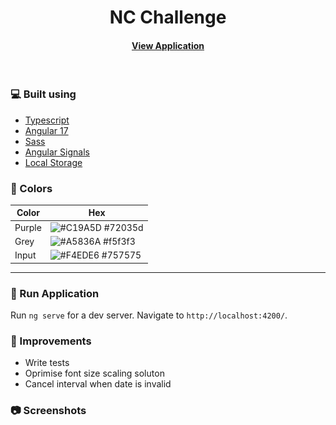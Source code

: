 <div align="center">
  <h1>NC Challenge</h1>
   
   
<h4>
    <a href="https://nc-challenge.vercel.app/">View Application</a>

</div>

<br />

<!-- TechStack -->

### :computer: Built using

  <ul>
    <li><a href="https://www.typescriptlang.org/">Typescript</a></li>
    <li><a href="https://angular.io/">Angular 17</a></li>
    <li><a href="https://sass-lang.com/guide/">Sass</a></li>
    <li><a href="https://angular.io/guide/signals">Angular Signals</a></li>
    <li><a href="https://developer.mozilla.org/en-US/docs/Web/API/Window/localStorage">Local Storage</a></li>
  </ul>

<!-- Colors -->

### :art: Colors

| Color  | Hex                                                              |
| ------ | ---------------------------------------------------------------- |
| Purple | ![#C19A5D](https://via.placeholder.com/10/72035d?text=+) #72035d |
| Grey   | ![#A5836A](https://via.placeholder.com/10/f5f3f3?text=+) #f5f3f3 |
| Input  | ![#F4EDE6](https://via.placeholder.com/10/757575?text=+) #757575 |

<hr />

### :rocket: Run Application

Run `ng serve` for a dev server. Navigate to `http://localhost:4200/`.

### :wrench: Improvements

- Write tests
- Oprimise font size scaling soluton
- Cancel interval when date is invalid

<!-- Screenshots -->

### :camera: Screenshots

<div  
  <img src="demo.gif" alt="screenshot" />
</div>
